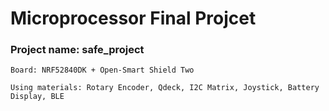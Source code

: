 # Microprocessor Final Projcet
### Project name: safe_project

    Board: NRF52840DK + Open-Smart Shield Two

    Using materials: Rotary Encoder, Qdeck, I2C Matrix, Joystick, Battery Display, BLE